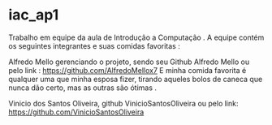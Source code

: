 # iac_ap1
Trabalho em equipe da aula de Introdução a Computação .
A equipe contém os seguintes integrantes e suas comidas favoritas :

Alfredo Mello gerenciando o projeto, sendo seu Github Alfredo Mello ou pelo link :
https://github.com/AlfredoMellox7
E minha comida favorita é qualquer uma que minha esposa fizer, tirando aqueles bolos de caneca que nunca dão certo, mas as outras são ótimas .

Vinicio dos Santos Oliveira, github VinicioSantosOliveira ou pelo link: https://github.com/VinicioSantosOliveira